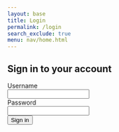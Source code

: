 ```yaml
---
layout: base
title: Login
permalink: /login
search_exclude: true
menu: nav/home.html
---
```


<!-- Add CSRF token meta tag -->
<meta name="csrf-token" content="{{ csrf_token() }}">

<div class="flex min-h-full flex-col justify-center px-6 py-12 lg:px-8">
  <div class="sm:mx-auto sm:w-full sm:max-w-sm">
    <h2 class="mt-10 text-center text-2xl/9 font-bold tracking-tight text-gray-900">Sign in to your account</h2>
  </div>

  <div class="mt-10 sm:mx-auto sm:w-full sm:max-w-sm">
    <form class="space-y-6" id="pythonForm" onsubmit="pythonLogin(); return false;">
      <div>
        <label for="username" class="block text-sm/6 font-medium text-gray-900">Username</label>
        <div class="mt-2">
          <input type="text" name="username" id="username" autocomplete="username" required class="block w-full rounded-md bg-white px-3 py-1.5 text-base text-gray-900 outline outline-1 -outline-offset-1 outline-gray-300 placeholder:text-gray-400 focus:outline focus:outline-2 focus:-outline-offset-2 focus:outline-indigo-500 sm:text-sm/6">
        </div>
      </div>
      <div>
        <div class="flex items-center justify-between">
          <label type="password" name="password" class="block text-sm/6 font-medium text-gray-900">Password</label>
        </div>
        <div class="mt-2">
          <input type="password" name="password" id="password" autocomplete="current-password" required class="block w-full rounded-md bg-white px-3 py-1.5 text-base text-gray-900 outline outline-1 -outline-offset-1 outline-gray-300 placeholder:text-gray-400 focus:outline focus:outline-2 focus:-outline-offset-2 focus:outline-indigo-500 sm:text-sm/6">
        </div>
      </div>
      <div>
        <button type="submit" class="flex w-full justify-center rounded-md bg-indigo-500 px-3 py-1.5 text-sm/6 font-semibold text-white shadow-sm hover:bg-rose-500 focus-visible:outline focus-visible:outline-2 focus-visible:outline-offset-2 focus-visible:outline-indigo-500">Sign in</button>
      </div>
      <p id="message" class="text-indigo-500"></p>
    </form>
  </div>
</div>

<script type="module">
    import { login, pythonURI, fetchOptions } from '{{site.baseurl}}/assets/js/api/config.js';

    // Function to handle Python login
    window.pythonLogin = async function() {
        const messageElement = document.getElementById("message");
        messageElement.textContent = "Logging in...";
        
        try {
            const options = {
                URL: `${pythonURI}/api/authenticate`,
                message: "message",
                method: "POST",
                cache: "no-cache",
                body: {
                    uid: document.getElementById("username").value,
                    password: document.getElementById("password").value,
                }
            };
            
            const response = await login(options);
            
            if (response && response.token) {
                // Store token in both localStorage and cookie for consistency
                localStorage.setItem('token', response.token);
                document.cookie = `token=${response.token}; path=/; secure; samesite=lax`;
                
                // Redirect to profile page
                window.location.href = '{{site.baseurl}}/profile';
            }
        } catch (error) {
            console.error("Login Error:", error);
            messageElement.textContent = `Login failed: ${error.message}`;
        }
    }

    // Function to fetch and display Python data
    async function pythonDatabase() {
        const messageElement = document.getElementById("message");
        
        try {
            const response = await fetch(`${pythonURI}/api/user`, {
                ...fetchOptions,
                method: 'GET',
                headers: {
                    ...fetchOptions.headers,
                    'Authorization': `Bearer ${localStorage.getItem('token') || ''}`
                }
            });
            
            if (!response.ok) {
                throw new Error(`Server response: ${response.status}`);
            }
            
            const data = await response.json();
            window.location.href = '{{site.baseurl}}/profile';
        } catch (error) {
            console.error("Database Error:", error);
            messageElement.textContent = `Error: ${error.message}`;
        }
    }

    // Check for authentication on page load
    window.onload = function() {
        const token = localStorage.getItem('token') || 
                     document.cookie.split('; ')
                        .find(row => row.startsWith('token='))
                        ?.split('=')[1];
                        
        if (token) {
            pythonDatabase();
        }
    };
</script>
